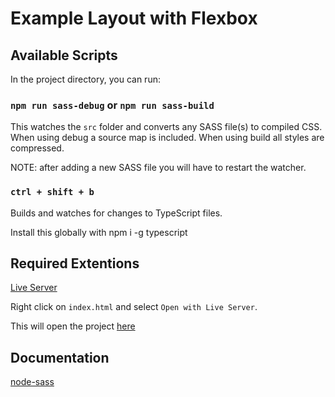 # Example Layout with Flexbox

## Available Scripts

In the project directory, you can run:

### `npm run sass-debug` or `npm run sass-build`

This watches the `src` folder and converts any SASS file(s) to compiled CSS. When using debug a source map is included. When using build all styles are compressed.

NOTE: after adding a new SASS file you will have to restart the watcher.

### `ctrl + shift + b`

Builds and watches for changes to TypeScript files.

Install this globally with npm i -g typescript

## Required Extentions

[Live Server](https://marketplace.visualstudio.com/items?itemName=ritwickdey.LiveServer)

Right click on `index.html` and select `Open with Live Server`.

This will open the project [here](http://127.0.0.1:5500/public/index.html)


## Documentation

[node-sass](https://github.com/sass/node-sass)
